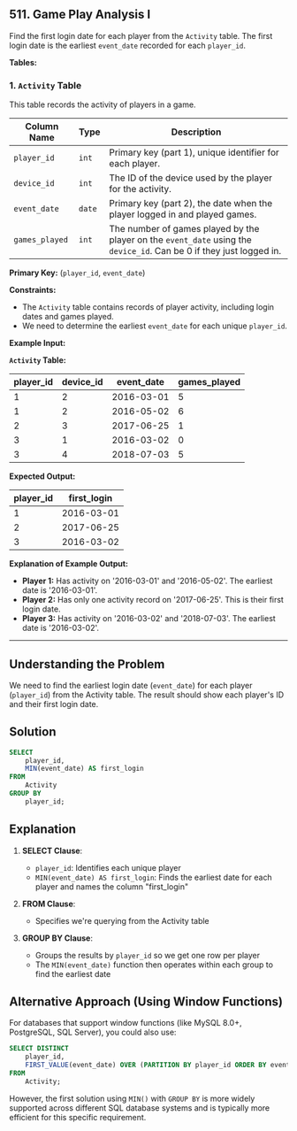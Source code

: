 ## 511. Game Play Analysis I

Find the first login date for each player from the `Activity` table. The first login date is the earliest `event_date` recorded for each `player_id`.

**Tables:**

### 1. `Activity` Table

This table records the activity of players in a game.

| Column Name  | Type    | Description                                                                                             |
| ----------- | -------- | ------------------------------------------------------------------------------------------------------- |
| `player_id`    | `int`     | Primary key (part 1), unique identifier for each player.                                                  |
| `device_id`    | `int`     | The ID of the device used by the player for the activity.                                                |
| `event_date`   | `date`    | Primary key (part 2), the date when the player logged in and played games.                                |
| `games_played` | `int`     | The number of games played by the player on the `event_date` using the `device_id`. Can be 0 if they just logged in. |

**Primary Key:** (`player_id`, `event_date`)

**Constraints:**

*   The `Activity` table contains records of player activity, including login dates and games played.
*   We need to determine the earliest `event_date` for each unique `player_id`.

**Example Input:**

**`Activity` Table:**

| player\_id | device\_id | event\_date | games\_played |
| ----------- | ----------- | ----------- | ------------- |
| 1         | 2         | 2016-03-01  | 5           |
| 1         | 2         | 2016-05-02  | 6           |
| 2         | 3         | 2017-06-25  | 1           |
| 3         | 1         | 2016-03-02  | 0           |
| 3         | 4         | 2018-07-03  | 5           |

**Expected Output:**

| player\_id | first\_login |
| ----------- | ------------- |
| 1         | 2016-03-01  |
| 2         | 2017-06-25  |
| 3         | 2016-03-02  |

**Explanation of Example Output:**

*   **Player 1:** Has activity on '2016-03-01' and '2016-05-02'. The earliest date is '2016-03-01'.
*   **Player 2:** Has only one activity record on '2017-06-25'. This is their first login date.
*   **Player 3:** Has activity on '2016-03-02' and '2018-07-03'. The earliest date is '2016-03-02'.

---
## Understanding the Problem

We need to find the earliest login date (`event_date`) for each player (`player_id`) from the Activity table. The result should show each player's ID and their first login date.

## Solution

```sql
SELECT 
    player_id,
    MIN(event_date) AS first_login
FROM 
    Activity
GROUP BY 
    player_id;
```

## Explanation

1. **SELECT Clause**:
   - `player_id`: Identifies each unique player
   - `MIN(event_date) AS first_login`: Finds the earliest date for each player and names the column "first_login"

2. **FROM Clause**:
   - Specifies we're querying from the Activity table

3. **GROUP BY Clause**:
   - Groups the results by `player_id` so we get one row per player
   - The `MIN(event_date)` function then operates within each group to find the earliest date

## Alternative Approach (Using Window Functions)

For databases that support window functions (like MySQL 8.0+, PostgreSQL, SQL Server), you could also use:

```sql
SELECT DISTINCT
    player_id,
    FIRST_VALUE(event_date) OVER (PARTITION BY player_id ORDER BY event_date) AS first_login
FROM 
    Activity;
```

However, the first solution using `MIN()` with `GROUP BY` is more widely supported across different SQL database systems and is typically more efficient for this specific requirement.
